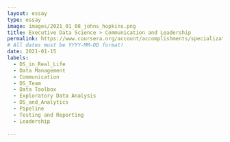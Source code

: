 ```yaml
---
layout: essay
type: essay
image: images/2021_01_08_johns_hopkins.png
title: Executive Data Science > Communication and Leadership
permalink: https://www.coursera.org/account/accomplishments/specialization/U2A69T73YJDH
# All dates must be YYYY-MM-DD format!
date: 2021-01-15
labels:
  - DS_in_Real_Life
  - Data Management
  - Communication
  - DS_Team
  - Data Toolbox
  - Exploratory Data Analysis
  - DS_and_Analytics
  - Pipeline
  - Testing and Reporting
  - Leadership
  
---
```



